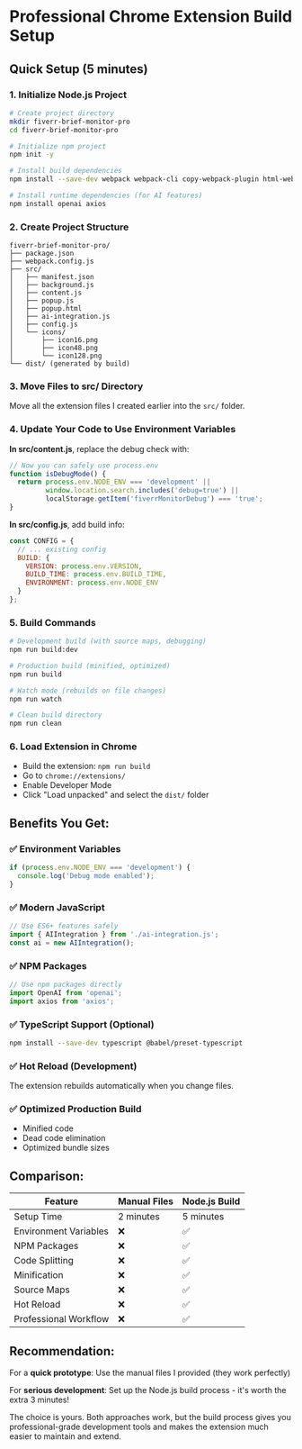 # Professional Chrome Extension Build Setup

## Quick Setup (5 minutes)

### 1. Initialize Node.js Project
```bash
# Create project directory
mkdir fiverr-brief-monitor-pro
cd fiverr-brief-monitor-pro

# Initialize npm project
npm init -y

# Install build dependencies
npm install --save-dev webpack webpack-cli copy-webpack-plugin html-webpack-plugin mini-css-extract-plugin rimraf @types/chrome css-loader style-loader

# Install runtime dependencies (for AI features)
npm install openai axios
```

### 2. Create Project Structure
```
fiverr-brief-monitor-pro/
├── package.json
├── webpack.config.js
├── src/
│   ├── manifest.json
│   ├── background.js
│   ├── content.js
│   ├── popup.js
│   ├── popup.html
│   ├── ai-integration.js
│   ├── config.js
│   └── icons/
│       ├── icon16.png
│       ├── icon48.png
│       └── icon128.png
└── dist/ (generated by build)
```

### 3. Move Files to src/ Directory
Move all the extension files I created earlier into the `src/` folder.

### 4. Update Your Code to Use Environment Variables

**In src/content.js**, replace the debug check with:
```javascript
// Now you can safely use process.env
function isDebugMode() {
  return process.env.NODE_ENV === 'development' || 
         window.location.search.includes('debug=true') || 
         localStorage.getItem('fiverrMonitorDebug') === 'true';
}
```

**In src/config.js**, add build info:
```javascript
const CONFIG = {
  // ... existing config
  BUILD: {
    VERSION: process.env.VERSION,
    BUILD_TIME: process.env.BUILD_TIME,
    ENVIRONMENT: process.env.NODE_ENV
  }
};
```

### 5. Build Commands

```bash
# Development build (with source maps, debugging)
npm run build:dev

# Production build (minified, optimized)
npm run build

# Watch mode (rebuilds on file changes)
npm run watch

# Clean build directory
npm run clean
```

### 6. Load Extension in Chrome
- Build the extension: `npm run build`
- Go to `chrome://extensions/`
- Enable Developer Mode
- Click "Load unpacked" and select the `dist/` folder

## Benefits You Get:

### ✅ **Environment Variables**
```javascript
if (process.env.NODE_ENV === 'development') {
  console.log('Debug mode enabled');
}
```

### ✅ **Modern JavaScript**
```javascript
// Use ES6+ features safely
import { AIIntegration } from './ai-integration.js';
const ai = new AIIntegration();
```

### ✅ **NPM Packages**
```javascript
// Use npm packages directly
import OpenAI from 'openai';
import axios from 'axios';
```

### ✅ **TypeScript Support** (Optional)
```bash
npm install --save-dev typescript @babel/preset-typescript
```

### ✅ **Hot Reload** (Development)
The extension rebuilds automatically when you change files.

### ✅ **Optimized Production Build**
- Minified code
- Dead code elimination
- Optimized bundle sizes

## Comparison:

| Feature | Manual Files | Node.js Build |
|---------|-------------|---------------|
| Setup Time | 2 minutes | 5 minutes |
| Environment Variables | ❌ | ✅ |
| NPM Packages | ❌ | ✅ |
| Code Splitting | ❌ | ✅ |
| Minification | ❌ | ✅ |
| Source Maps | ❌ | ✅ |
| Hot Reload | ❌ | ✅ |
| Professional Workflow | ❌ | ✅ |

## Recommendation:

For a **quick prototype**: Use the manual files I provided (they work perfectly)

For **serious development**: Set up the Node.js build process - it's worth the extra 3 minutes!

The choice is yours. Both approaches work, but the build process gives you professional-grade development tools and makes the extension much easier to maintain and extend.